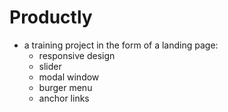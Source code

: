 # Productly
- a training project in the form of a landing page:
    - responsive design
    - slider
    - modal window
    - burger menu
    - anchor links

